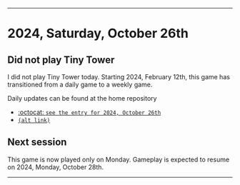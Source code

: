 
***

# 2024, Saturday, October 26th

## Did not play Tiny Tower

<!-- TODO: For each weekly entry, make sure the date is correct. The day of the week should be modified in 4 places !-->

I did not play Tiny Tower today. Starting 2024, February 12th, this game has transitioned from a daily game to a weekly game.

Daily updates can be found at the home repository

- [:octocat: `see the entry for 2024, October 26th`](https://github.com/seanpm2001/SeansLifeArchive_Images_TinyTower/tree/master/tiny%20tower/2024/10_October/26/) 
- [`(alt link)`](/tiny%20tower/2024/10_October/26/)

## Next session

This game is now played only on Monday. Gameplay is expected to resume on 2024, Monday, October 28th.

***
